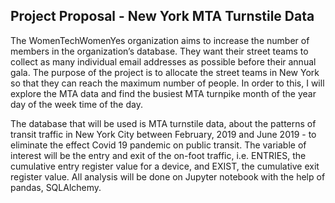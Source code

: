## Project Proposal - New York MTA Turnstile Data
  The WomenTechWomenYes organization aims to increase the number of members in the organization’s database. They want their street teams to collect as many individual email addresses as possible before their annual gala. The purpose of the project is to allocate the street teams in New York so that they can reach the maximum number of people. In order to this, I will explore the MTA data and find the busiest 
MTA turnpike
month of the year
day of the week
time of the day.

  The database that will be used is MTA turnstile data, about the patterns of transit traffic in New York City between February, 2019 and June 2019 - to eliminate the effect Covid 19 pandemic on public transit. The variable of interest will be the entry and exit of the on-foot traffic, i.e. ENTRIES, the cumulative entry register value for a device, and EXIST, the cumulative exit register value. All analysis will be done on Jupyter notebook with the help of pandas, SQLAlchemy.




